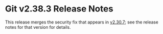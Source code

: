Git v2.38.3 Release Notes
=========================

This release merges the security fix that appears in [v2.30.7](2.30.7.md); see
the release notes for that version for details.
